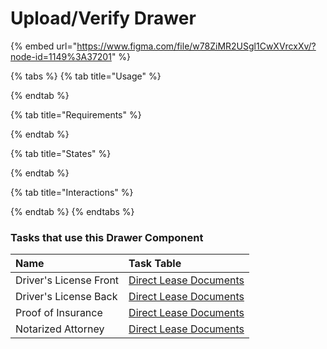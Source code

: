 # Upload/Verify Drawer

{% embed url="https://www.figma.com/file/w78ZiMR2USgl1CwXVrcxXv/?node-id=1149%3A37201" %}

{% tabs %}
{% tab title="Usage" %}

{% endtab %}

{% tab title="Requirements" %}

{% endtab %}

{% tab title="States" %}

{% endtab %}

{% tab title="Interactions" %}

{% endtab %}
{% endtabs %}

### Tasks that use this Drawer Component

| Name | Task Table |
| :--- | :--- |
| Driver's License Front | [Direct Lease Documents](../../task-tables/task-table/direct-lease-documents.md) |
| Driver's License Back | [Direct Lease Documents](../../task-tables/task-table/direct-lease-documents.md) |
| Proof of Insurance | [Direct Lease Documents](../../task-tables/task-table/direct-lease-documents.md) |
| Notarized Attorney | [Direct Lease Documents](../../task-tables/task-table/direct-lease-documents.md) |

